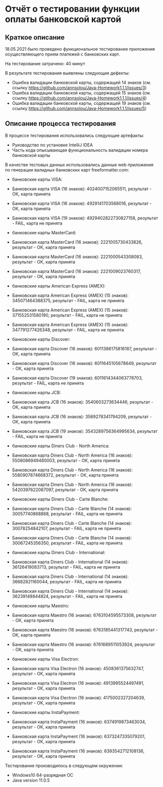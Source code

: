 # Отчёт о тестировании функции оплаты банковской картой

## Краткое описание

18.05.2021 было проведено функциональное тестирование приложения осуществляющего прием платежей с банковских карт.

На тестирование затрачено: 40 минут

В результате тестирования выявлены следующие дефекты:
* Oшибка валидации банковской карты, содержащей 14 знаков (см. ссылку https://github.com/annsolou/Java-Homework1.1.1/issues/3)
* Oшибка валидации банковской карты, содержащей 15 знаков (см. ссылку https://github.com/annsolou/Java-Homework1.1.1/issues/4)
* Oшибка валидации банковской карты, содержащей 19 знаков (см. ссылку https://github.com/annsolou/Java-Homework1.1.1/issues/5)


## Описание процесса тестирования

В процессе тестирования использовались следующие артефакты:
* Руководство по установке IntelliJ IDEA
* Часть кода опысывающая функциональность валидации номера банковской карты

В качестве тестовых данных использовались данные web приложения по генерации валидных банковских карт  freeformatter.com:

* банковские карты VISA: 
* Банковская карта VISA (16 знаков): 4024007152065511,  результат - ОК, карта принята 
* Банковская карта VISA (16 знаков): 4929141703568016,  результат - ОК, карта принята 
* Банковская карта VISA (19 знаков): 4929402822730827158,  результат - FAIL, карта не принята 



* банковские карты MasterCard:
* Банковская карта MasterCard (16 знаков): 2221005730433826,  результат - ОК, карта принята 
* Банковская карта MasterCard (16 знаков): 2221000543308083,  результат - ОК, карта принята 
* Банковская карта MasterCard (16 знаков): 2221009023760317,  результат - ОК, карта принята 
  
* банковские карты American Express (AMEX):
* Банковская карта American Express (AMEX) (15 знаков): 345071464388375,  результат - FAIL, карта не принята 
* Банковская карта American Express (AMEX) (15 знаков): 371552531580190,  результат - FAIL, карта не принята 
* Банковская карта American Express (AMEX) (15 знаков): 347791277426348,  результат - FAIL, карта не принята 

* банковские карты Discover:
* Банковская карта Discover (16 знаков): 6011386175816187,  результат - ОК, карта принята 
* Банковская карта Discover (16 знаков): 6011645105678649,  результат - ОК, карта принята  
* Банковская карта Discover (19 знаков): 6011614344063776703,  результат - FAIL, карта не принята 

* банковские карты JCB:
* Банковская карта JCB (16 знаков): 3540603273634446,  результат - ОК, карта принята 
* Банковская карта JCB (16 знаков): 3589278341794209,  результат - ОК, карта принята  
* Банковская карта JCB (19 знаков): 3543289756364995634,  результат - FAIL, карта не принята

* банковские карты Diners Club - North America:
* Банковская карта Diners Club - North America (16 знаков): 5508086949480003,  результат - ОК, карта принята 
* Банковская карта Diners Club - North America (16 знаков): 5580907874668372,  результат - ОК, карта принята  
* Банковская карта Diners Club - North America (16 знаков): 5420397622087097,  результат - ОК, карта принята


* банковские карты Diners Club - Carte Blanche:
* Банковская карта Diners Club - Carte Blanche (14 знаков): 30057740868868,  результат - FAIL, карта не принята
* Банковская карта Diners Club - Carte Blanche (14 знаков): 30078254842107,  результат - FAIL, карта не принята
* Банковская карта Diners Club - Carte Blanche (14 знаков): 30067245356350,  результат - FAIL, карта не принята


* банковские карты Diners Club - International:
* Банковская карта Diners Club - International (14 знаков): 36126419083713,  результат - FAIL, карта не принята
* Банковская карта Diners Club - International (14 знаков): 36682821160044,  результат - FAIL, карта не принята
* Банковская карта Diners Club - International (14 знаков): 36239148844824, результат - FAIL, карта не принята

* банковские карты Maestro:
* Банковская карта Maestro (16 знаков): 6763104595573308, результат - ОК, карта принята 
* Банковская карта Maestro (16 знаков): 6763185441317743,  результат - ОК, карта принята  
* Банковская карта Maestro (16 знаков): 6761689511053924,  результат - OK, карта принята

* банковские карты Visa Electron:
* Банковская карта Visa Electron (16 знаков): 4508361375632747,  результат - ОК, карта принята 
* Банковская карта Visa Electron (16 знаков): 4913995524497491,  результат - ОК, карта принята  
* Банковская карта Visa Electron (16 знаков): 4175002327204639,  результат - OK, карта принята

* банковские карты InstaPayment:
* Банковская карта InstaPayment (16 знаков): 6374919873463034,  результат - ОК, карта принята 
* Банковская карта InstaPayment (16 знаков): 6373247335079201,  результат - ОК, карта принята  
* Банковская карта InstaPayment (16 знаков): 6393542712108136,  результат - OK, карта принята


Тестирование производилось в следующем окружении:
* Windows10 64-разрядная ОС
* Java version 11.0.5
